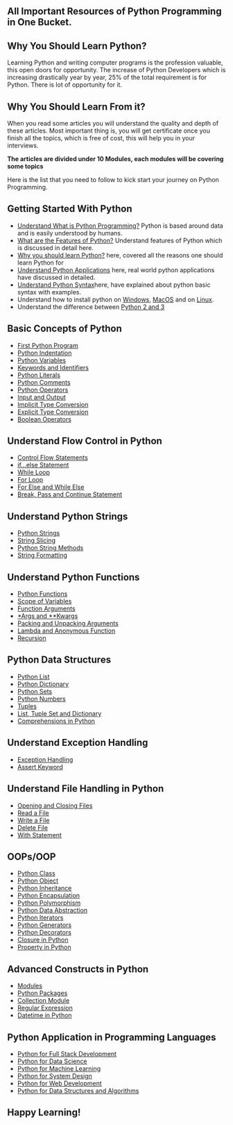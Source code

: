 ## All Important Resources of Python Programming in One Bucket.

## Why You Should Learn Python?

Learning Python and writing computer programs is the profession valuable, this open doors for opportunity. The increase of Python Developers which is increasing drastically year by year, 25% of the total requirement is for Python. There is lot of opportunity for it.

## Why You Should Learn From it?

When you read some articles you will understand the quality and depth of these articles. Most important thing is, you will get certificate once you finish all the topics, which is free of cost, this will help you in your interviews.

**The articles are divided under 10 Modules, each modules will be covering some topics** 

Here is the list that you need to follow to kick start your journey on Python Programming.


## Getting Started With Python

- [Understand What is Python Programming?](https://www.scaler.com/topics/python/what-is-python/) Python is based around data and is easily understood by humans.
- [What are the Features of Python?](https://www.scaler.com/topics/python/features-of-python/) Understand features of Python which is discussed in detail here.
- [Why you should learn Python?](https://www.scaler.com/topics/python/what-is-python-programming/) here, covered all the reasons one should learn Python for
- [Understand Python Applications](https://www.scaler.com/topics/python/applications-of-python/) here, real world python applications have discussed in detailed.
- [Understand Python Syntax](https://www.scaler.com/topics/python/python-syntax/)here, have explained about python basic syntax with examples.
- Understand how to install python on [Windows](https://www.scaler.com/topics/python/how-to-install-python-in-windows/), [MacOS](https://www.scaler.com/topics/python/how-to-install-python-on-macos/) and on [Linux](https://www.scaler.com/topics/python/install-python-on-linux/).
- Understand the difference between [Python 2 and 3](https://www.scaler.com/topics/python/difference-between-python-2-and-python-3/)


## Basic Concepts of Python

- [First Python Program](https://www.scaler.com/topics/python/python-first-program/)
- [Python Indentation](https://www.scaler.com/topics/python/indentation-in-python/)
- [Python Variables](https://www.scaler.com/topics/python/variables-in-python/)
- [Keywords and Identifiers](https://www.scaler.com/topics/python/python-keywords-and-identifiers/)
- [Python Literals](https://www.scaler.com/topics/python/literals-in-python/) 
- [Python Comments](https://www.scaler.com/topics/python/comments-in-python/)
- [Python Operators](https://www.scaler.com/topics/python/operators-in-python/)
- [Input and Output](https://www.scaler.com/topics/python/python-input-and-output/)
- [Implicit Type Conversion](https://www.scaler.com/topics/python/implicit-type-conversion-in-python/)
- [Explicit Type Conversion](https://www.scaler.com/topics/python/explicit-type-conversion-in-python/)
- [Boolean Operators](https://www.scaler.com/topics/python/boolean-operators-in-python/)

## Understand Flow Control in Python 

- [Control Flow Statements](https://www.scaler.com/topics/python/control-flow-statements-in-python/)
- [if…else Statement](https://www.scaler.com/topics/python/python-if-else-statement/)
- [While Loop](https://www.scaler.com/topics/python/while-loop-in-python/)
- [For Loop](https://www.scaler.com/topics/python/for-loop-in-python/)
- [For Else and While Else](https://www.scaler.com/topics/python/for-else-and-while-else-in-python/)
- [Break, Pass and Continue Statement](https://www.scaler.com/topics/python/break-pass-and-continue-statement-in-python/)

## Understand Python Strings
- [Python Strings](https://www.scaler.com/topics/python/strings-in-python/)
- [String Slicing](https://www.scaler.com/topics/python/string-slicing-in-python/)
- [Python String Methods](https://www.scaler.com/topics/python/string-methods-python/)
- [String Formatting](https://www.scaler.com/topics/python/string-formatting-in-python/)

## Understand Python Functions

- [Python Functions](https://www.scaler.com/topics/python/functions-in-python/)
- [Scope of Variables](https://www.scaler.com/topics/python/python-functions-scope/)
- [Function Arguments](https://www.scaler.com/topics/python/types-of-function-arguments-in-python/)
- [*Args and **Kwargs](https://www.scaler.com/topics/python/args-and-kwargs-in-python/)
- [Packing and Unpacking Arguments](https://www.scaler.com/topics/python/packing-and-unpacking-in-python/)
- [Lambda and Anonymous Function](https://www.scaler.com/topics/python/lambda-and-anonymous-function-in-python/)
- [Recursion](https://www.scaler.com/topics/python/recursion-in-python/)

## Python Data Structures

- [Python List](https://www.scaler.com/topics/python/list-in-python/)
- [Python Dictionary](https://www.scaler.com/topics/python/dictionary-in-python/)
- [Python Sets](https://www.scaler.com/topics/python/sets-in-python/)
- [Python Numbers](https://www.scaler.com/topics/python/sets-in-python/)
- [Tuples](https://www.scaler.com/topics/python/tuples-in-python/)
- [List, Tuple Set and Dictionary](https://www.scaler.com/topics/python/difference-between-dictionary-list-tuple-and-set-in-python/)
- [Comprehensions in Python](https://www.scaler.com/topics/python/comprehensions-in-python/)

## Understand Exception Handling

- [Exception Handling](https://www.scaler.com/topics/python/exception-handling-in-python/)
- [Assert Keyword](https://www.scaler.com/topics/python/assert-keyword-in-python/)

## Understand File Handling in Python

- [Opening and Closing Files](https://www.scaler.com/topics/python/opening-and-closing-files-in-python/)
- [Read a File](https://www.scaler.com/topics/python/how-to-read-a-file-in-python/)
- [Write a File](https://www.scaler.com/topics/python/how-to-write-a-file-in-python/)
- [Delete File](https://www.scaler.com/topics/python/how-to-delete-file-in-python/)
- [With Statement](https://www.scaler.com/topics/python/with-statement-in-python/)

## OOPs/OOP

- [Python Class](https://www.scaler.com/topics/python/class-in-python/)
- [Python Object](https://www.scaler.com/topics/python/what-is-object-in-python/)
- [Python Inheritance](https://www.scaler.com/topics/python/inheritance-in-python/)
- [Python Encapsulation](https://www.scaler.com/topics/python/encapsulation-in-python/)
- [Python Polymorphism](https://www.scaler.com/topics/python/polymorphism-in-python/)
- [Python Data Abstraction](https://www.scaler.com/topics/python/data-abstraction-in-python/)
- [Python Iterators](https://www.scaler.com/topics/python/iterators-in-python/)
- [Python Generators](https://www.scaler.com/topics/python/python-generators/)
- [Python Decorators](https://www.scaler.com/topics/python/python-decorators/)
- [Closure in Python](https://www.scaler.com/topics/python/python-closure/)
- [Property in Python](https://www.scaler.com/topics/python/python-property/)

## Advanced Constructs in Python

- [Modules](https://www.scaler.com/topics/python/python-modules/)
- [Python Packages](https://www.scaler.com/topics/python/python-packages/)
- [Collection Module](https://www.scaler.com/topics/python/python-collection-module/)
- [Regular Expression](https://www.scaler.com/topics/python/regular-expression-in-python/)
- [Datetime in Python](https://www.scaler.com/topics/python/datetime-python/)

## Python Application in Programming Languages

- [Python for Full Stack Development](https://www.scaler.com/courses/full-stack-developer/)
- [Python for Data Science](https://www.scaler.com/data-science-course/)
- [Python for Machine Learning](https://www.scaler.com/courses/machine-learning-course-training/)
- [Python for System Design](https://www.scaler.com/courses/system-design/)
- [Python for Web Development](https://www.scaler.com/courses/web-development/)
- [Python for Data Structures and Algorithms](https://www.scaler.com/courses/data-structures-and-algorithms/)

## Happy Learning!
